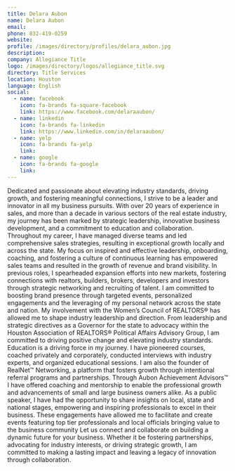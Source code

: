 ```yaml
---
title: Delara Aubon
name: Delara Aubon
email: 
phone: 832-419-0259
website: 
profile: /images/directory/profiles/delara_aubon.jpg
description: 
company: Allegiance Title
logo: /images/directory/logos/allegiance_title.svg
directory: Title Services
location: Houston
language: English
social:
  - name: facebook
    icon: fa-brands fa-square-facebook
    link: https://www.facebook.com/delaraaubon/
  - name: linkedin
    icon: fa-brands fa-linkedin
    link: https://www.linkedin.com/in/delaraaubon/
  - name: yelp
    icon: fa-brands fa-yelp
    link: 
  - name: google
    icon: fa-brands fa-google
    link: 
---
```

Dedicated and passionate about elevating industry standards, driving growth, and fostering meaningful connections, I strive to be a leader and innovator in all my business pursuits. With over 20 years of experience in sales, and more than a decade in various sectors of the real estate industry, my journey has been marked by strategic leadership, innovative business development, and a commitment to education and collaboration. 
Throughout my career, I have managed diverse teams and led comprehensive sales strategies, resulting in exceptional growth locally and across the state. My focus on inspired and effective leadership, onboarding, coaching, and fostering a culture of continuous learning has empowered sales teams and resulted in the growth of revenue and brand visibility.
In previous roles, I spearheaded expansion efforts into new markets, fostering connections with realtors, builders, brokers, developers and investors through strategic networking and recruiting of talent. I am committed to boosting brand presence through targeted events, personalized engagements and the leveraging of my personal network across the state and nation.
My involvement with the Women’s Council of REALTORS® has allowed me to shape industry leadership and direction. From leadership and strategic directives as a Governor for the state to advocacy within the Houston Association of REALTORS® Political Affairs Advisory Group, I am committed to driving positive change and elevating industry standards.
Education is a driving force in my journey. I have pioneered courses, coached privately and corporately, conducted interviews with industry experts, and organized educational sessions. I am also the founder of RealNet™ Networking, a platform that fosters growth through intentional referral programs and partnerships. Through Aubon Achievement Advisors™ I have offered coaching and mentorship to enable the professional growth and advancements of small and large business owners alike.
As a public speaker, I have had the opportunity to share insights on local, state and national stages, empowering and inspiring professionals to excel in their business. These engagements have allowed me to facilitate and create events featuring top tier professionals and local officials bringing value to the business community
Let us connect and collaborate on building a dynamic future for your business. Whether it be fostering partnerships, advocating for industry interests, or driving strategic growth, I am committed to making a lasting impact and leaving a legacy of innovation through collaboration.